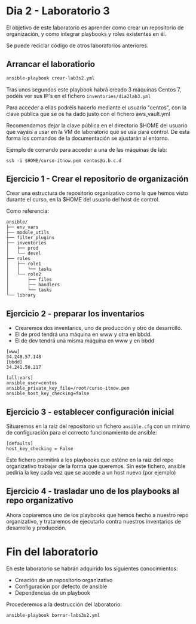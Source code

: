 # Dia 2 - Laboratorio 3

El objetivo de este laboratorio es aprender como crear un repositorio de organización, y como 
integrar playbooks y roles existentes en él.

Se puede reciclar código de otros laboratorios anteriores.


## Arrancar el laboratiorio

```bash
ansible-playbook crear-lab3s2.yml
```

Tras unos segundos este playbook habrá creado 3 máquinas Centos 7, podéis ver sus IP's en el 
fichero ```inventories/dia2lab3.yml```

Para acceder a ellas podréis hacerlo mediante el usuario "centos", con la clave pública que
se os ha dado justo con el fichero aws_vault.yml

Recomendamos dejar la clave pública en el directorio $HOME del usuario que vayáis a usar 
en la VM de laboratorio que se usa para control. De esta forma los comandos de la documentación
se ajustarán al entorno.

Ejemplo de comando para acceder a una de las máquinas de lab:

```ssh -i $HOME/curso-itnow.pem centos@a.b.c.d```

## Ejercicio 1 - Crear el repositorio de organización

Crear una estructura de repositorio organizativo como la que hemos visto durante el curso, en la $HOME 
del usuario del host de control.

Como referencia:

```
ansible/
├── env_vars
├── module_utils
├── filter_plugins
├── inventories
│   ├── prod
│   └── devel
├── roles
│   ├── role1
│   │   └── tasks
│   └── role2
│       ├── files
│       ├── handlers
│       └── tasks
└── library
```

## Ejercicio 2 - preparar los inventarios

- Crearemos dos inventarios, uno de producción y otro de desarrollo. 
- El de prod tendrá una máquina en www y otra en bbdd. 
- El de dev tendrá una misma máquina en www y en bbdd

```
[www]
34.240.57.148
[bbdd]
34.241.50.217

[all:vars]
ansible_user=centos
ansible_private_key_file=/root/curso-itnow.pem
ansible_host_key_checking=false
```

## Ejercicio 3 - establecer configuración inicial

Situaremos en la raíz del repositorio un fichero ```ansible.cfg``` con un mínimo de configuración
para el correcto funcionamiento de ansible:

```
[defaults]
host_key_checking = False
```

Este fichero permitirá a los playbooks que esténe en la raiz del repo organizativo trabajar de la forma 
 que queremos. Sin este fichero, ansible pediría la key cada vez que se accede a un host nuevo (por ejemplo)

## Ejercicio 4 - trasladar uno de los playbooks al repo organizativo

Ahora copiaremos uno de los playbooks que hemos hecho a nuestro repo organizativo, 
y trataremos de ejecutarlo contra nuestros inventarios de desarrollo y producción.



# Fin del laboratorio

En este laboratorio se habrán adquirido los siguientes conocimientos:
- Creación de un repositorio organizativo
- Configuración por defecto de ansible
- Dependencias de un playbook

Procederemos a la destrucción del laboratorio:

```bash
ansible-playbook borrar-labs3s2.yml
```